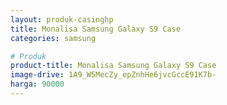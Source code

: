 ```yaml
---
layout: produk-casinghp
title: Monalisa Samsung Galaxy S9 Case
categories: samsung

# Produk
product-title: Monalisa Samsung Galaxy S9 Case
image-drive: 1A9_W5MecZy_epZnhHe6jvcGccE91K7b-
harga: 90000
---
```

